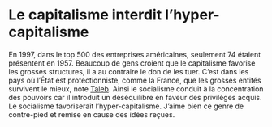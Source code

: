 # Le capitalisme interdit l’hyper-capitalisme

En 1997, dans le top 500 des entreprises américaines, seulement 74 étaient présentent en 1957. Beaucoup de gens croient que le capitalisme favorise les grosses structures, il a au contraire le don de les tuer. C’est dans les pays où l’État est protectionniste, comme la France, que les grosses entités survivent le mieux, note [Taleb](/2007/09/03/conversation-avec-taleb/). Ainsi le socialisme conduit à la concentration des pouvoirs car il introduit un déséquilibre en faveur des privilèges acquis. Le socialisme favoriserait l’hyper-capitalisme. J’aime bien ce genre de contre-pied et remise en cause des idées reçues.